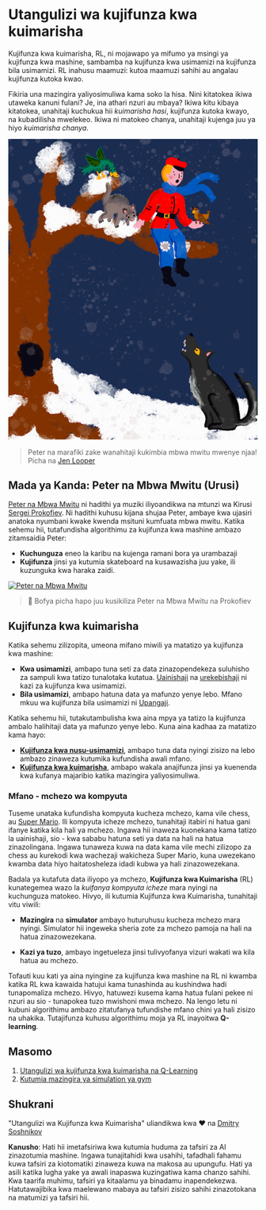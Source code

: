# Utangulizi wa kujifunza kwa kuimarisha

Kujifunza kwa kuimarisha, RL, ni mojawapo ya mifumo ya msingi ya kujifunza kwa mashine, sambamba na kujifunza kwa usimamizi na kujifunza bila usimamizi. RL inahusu maamuzi: kutoa maamuzi sahihi au angalau kujifunza kutoka kwao.

Fikiria una mazingira yaliyosimuliwa kama soko la hisa. Nini kitatokea ikiwa utaweka kanuni fulani? Je, ina athari nzuri au mbaya? Ikiwa kitu kibaya kitatokea, unahitaji kuchukua hii _kuimarisha hasi_, kujifunza kutoka kwayo, na kubadilisha mwelekeo. Ikiwa ni matokeo chanya, unahitaji kujenga juu ya hiyo _kuimarisha chanya_.

![peter na mbwa mwitu](../../../translated_images/peter.779730f9ba3a8a8d9290600dcf55f2e491c0640c785af7ac0d64f583c49b8864.sw.png)

> Peter na marafiki zake wanahitaji kukimbia mbwa mwitu mwenye njaa! Picha na [Jen Looper](https://twitter.com/jenlooper)

## Mada ya Kanda: Peter na Mbwa Mwitu (Urusi)

[Peter na Mbwa Mwitu](https://en.wikipedia.org/wiki/Peter_and_the_Wolf) ni hadithi ya muziki iliyoandikwa na mtunzi wa Kirusi [Sergei Prokofiev](https://en.wikipedia.org/wiki/Sergei_Prokofiev). Ni hadithi kuhusu kijana shujaa Peter, ambaye kwa ujasiri anatoka nyumbani kwake kwenda msituni kumfuata mbwa mwitu. Katika sehemu hii, tutafundisha algorithimu za kujifunza kwa mashine ambazo zitamsaidia Peter:

- **Kuchunguza** eneo la karibu na kujenga ramani bora ya urambazaji
- **Kujifunza** jinsi ya kutumia skateboard na kusawazisha juu yake, ili kuzunguka kwa haraka zaidi.

[![Peter na Mbwa Mwitu](https://img.youtube.com/vi/Fmi5zHg4QSM/0.jpg)](https://www.youtube.com/watch?v=Fmi5zHg4QSM)

> 🎥 Bofya picha hapo juu kusikiliza Peter na Mbwa Mwitu na Prokofiev

## Kujifunza kwa kuimarisha

Katika sehemu zilizopita, umeona mifano miwili ya matatizo ya kujifunza kwa mashine:

- **Kwa usimamizi**, ambapo tuna seti za data zinazopendekeza suluhisho za sampuli kwa tatizo tunalotaka kutatua. [Uainishaji](../4-Classification/README.md) na [urekebishaji](../2-Regression/README.md) ni kazi za kujifunza kwa usimamizi.
- **Bila usimamizi**, ambapo hatuna data ya mafunzo yenye lebo. Mfano mkuu wa kujifunza bila usimamizi ni [Upangaji](../5-Clustering/README.md).

Katika sehemu hii, tutakutambulisha kwa aina mpya ya tatizo la kujifunza ambalo halihitaji data ya mafunzo yenye lebo. Kuna aina kadhaa za matatizo kama hayo:

- **[Kujifunza kwa nusu-usimamizi](https://wikipedia.org/wiki/Semi-supervised_learning)**, ambapo tuna data nyingi zisizo na lebo ambazo zinaweza kutumika kufundisha awali mfano.
- **[Kujifunza kwa kuimarisha](https://wikipedia.org/wiki/Reinforcement_learning)**, ambapo wakala anajifunza jinsi ya kuenenda kwa kufanya majaribio katika mazingira yaliyosimuliwa.

### Mfano - mchezo wa kompyuta

Tuseme unataka kufundisha kompyuta kucheza mchezo, kama vile chess, au [Super Mario](https://wikipedia.org/wiki/Super_Mario). Ili kompyuta icheze mchezo, tunahitaji itabiri ni hatua gani ifanye katika kila hali ya mchezo. Ingawa hii inaweza kuonekana kama tatizo la uainishaji, sio - kwa sababu hatuna seti ya data na hali na hatua zinazolingana. Ingawa tunaweza kuwa na data kama vile mechi zilizopo za chess au kurekodi kwa wachezaji wakicheza Super Mario, kuna uwezekano kwamba data hiyo haitatosheleza idadi kubwa ya hali zinazowezekana.

Badala ya kutafuta data iliyopo ya mchezo, **Kujifunza kwa Kuimarisha** (RL) kunategemea wazo la *kuifanya kompyuta icheze* mara nyingi na kuchunguza matokeo. Hivyo, ili kutumia Kujifunza kwa Kuimarisha, tunahitaji vitu viwili:

- **Mazingira** na **simulator** ambayo huturuhusu kucheza mchezo mara nyingi. Simulator hii ingeweka sheria zote za mchezo pamoja na hali na hatua zinazowezekana.

- **Kazi ya tuzo**, ambayo ingetueleza jinsi tulivyofanya vizuri wakati wa kila hatua au mchezo.

Tofauti kuu kati ya aina nyingine za kujifunza kwa mashine na RL ni kwamba katika RL kwa kawaida hatujui kama tunashinda au kushindwa hadi tunapomaliza mchezo. Hivyo, hatuwezi kusema kama hatua fulani pekee ni nzuri au sio - tunapokea tuzo mwishoni mwa mchezo. Na lengo letu ni kubuni algorithimu ambazo zitatufanya tufundishe mfano chini ya hali zisizo na uhakika. Tutajifunza kuhusu algorithimu moja ya RL inayoitwa **Q-learning**.

## Masomo

1. [Utangulizi wa kujifunza kwa kuimarisha na Q-Learning](1-QLearning/README.md)
2. [Kutumia mazingira ya simulation ya gym](2-Gym/README.md)

## Shukrani

"Utangulizi wa Kujifunza kwa Kuimarisha" uliandikwa kwa ♥️ na [Dmitry Soshnikov](http://soshnikov.com)

**Kanusho**:
Hati hii imetafsiriwa kwa kutumia huduma za tafsiri za AI zinazotumia mashine. Ingawa tunajitahidi kwa usahihi, tafadhali fahamu kuwa tafsiri za kiotomatiki zinaweza kuwa na makosa au upungufu. Hati ya asili katika lugha yake ya awali inapaswa kuzingatiwa kama chanzo sahihi. Kwa taarifa muhimu, tafsiri ya kitaalamu ya binadamu inapendekezwa. Hatutawajibika kwa maelewano mabaya au tafsiri zisizo sahihi zinazotokana na matumizi ya tafsiri hii.